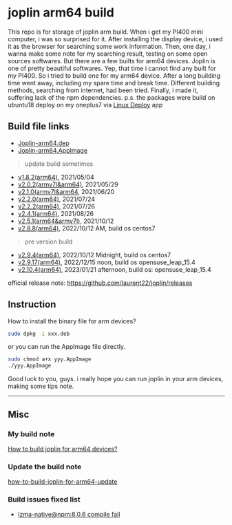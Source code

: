 # joplin arm64 build
This repo is for storage of joplin arm build.
When i get my PI400 mini computer, i was so surprised for it. After installing the display device, i used it as the browser for searching some work information.
Then, one day, i wanna make some note for my searching result, testing on some open sources softwares. But there are a few builts for arm64 devices.
Joplin is one of pretty beautiful softwares. Yep, that time i cannot find any built for my PI400. So i tried to build one for my arm64 device.
After a long building time went away, including my spare time and break time. Different building methods, searching from internet, had been tried. Finally, i made it, suffering lack of the npm dependencies. p.s. the packages were build on ubuntu18 deploy on my oneplus7 via [Linux Deploy](https://github.com/meefik/linuxdeploy) app
## Build file links
+ [Joplin-arm64.dep](https://cumteducn-my.sharepoint.com/:u:/g/personal/liguinan_cumt_edu_cn/ETOpehbT4mVImciGQwBHmuABS2ENoB-XxHEXFckfMiN8Lw?e=elWzxW)
+ [Joplin-arm64.AppImage](https://cumteducn-my.sharepoint.com/:u:/g/personal/liguinan_cumt_edu_cn/EfGOAO6y6KdLoDilM1upJRkBfAxjFR9lorGF5pB7iFLiCQ?e=Odtpxv)

> update build sometimes
+ [v1.8.2(arm64)](https://cumteducn-my.sharepoint.com/:f:/g/personal/liguinan_cumt_edu_cn/EnddWEWykR9Mhv4Yb2Q3Ch4BWNXSBOvw5vQzbBS8Gdl1_Q?e=2ds6N), 2021/05/04
+ [v2.0.2(armv7l&arm64)](https://cumteducn-my.sharepoint.com/:f:/g/personal/liguinan_cumt_edu_cn/EhdQEzHjFcZLnUdzayr1p08BM1eF2kR-syYCbNsrg0SwVQ?e=j8ZyLY), 2021/05/29
+ [v2.1.0(armv7l&arm64](https://cumteducn-my.sharepoint.com/:f:/g/personal/liguinan_cumt_edu_cn/EhmwU5IWJZNGsu6anI01O-MBfOrzuvvtk_0If2f3QWr04Q?e=iUb4pJ), 2021/06/20
+ [v2.2.0(arm64)](https://cumteducn-my.sharepoint.com/:f:/g/personal/liguinan_cumt_edu_cn/EmoaUeqbDYpFhtEHvjzan0sBBtZNiZ0FV0cLZDb-2_5U1g?e=nxrhQV), 2021/07/24
+ [v2.2.2(arm64)](https://cumteducn-my.sharepoint.com/:f:/g/personal/liguinan_cumt_edu_cn/Eq2DjihbU75OlPVpJZPr-RQBl9y515MRJ_tZ31p-Ng4ETA), 2021/07/26
+ [v2.4.1(arm64)](https://cumteducn-my.sharepoint.com/:f:/g/personal/liguinan_cumt_edu_cn/EoAJ_B3EVs1Bs1B1crEX_IIBLChq43zZ8eLDbydc2bMx8g?e=LUhRoe), 2021/08/26
+ [v2.5.1(arm64&armv7l)](https://cumteducn-my.sharepoint.com/:f:/g/personal/liguinan_cumt_edu_cn/EtVGRYHRbEVOj91m2DACbssBnBTBLZKKJkVg2uWkRwBsOA?e=6AwV1a), 2021/10/12
+ [v2.8.8(arm64)](https://cumteducn-my.sharepoint.com/:f:/g/personal/liguinan_cumt_edu_cn/EjslzODy9sdIq8e3qfEKqWsBzk-00IL5GhJs-R7v3XUS4g?e=41QLFe), 2022/10/12 AM, build os centos7

> pre version build
- [v2.9.4(arm64)](https://cumteducn-my.sharepoint.com/:f:/g/personal/liguinan_cumt_edu_cn/Eh2wl_YcKElKu0VSwbTwvvsBvecdGwELqOnbuoKSB19MWw?e=ebrf9d), 2022/10/12 Midnight, build os centos7
- [v2.9.17(arm64)](https://cumteducn-my.sharepoint.com/:f:/g/personal/liguinan_cumt_edu_cn/EleNrHEty_JEplr0SewMRkYBrzYrDJ6zuA3IsqgKGJIeCw?e=WSK6pW), 2022/12/15 noon, build os opensuse_leap_15.4
- [v2.10.4(arm64)](https://cumteducn-my.sharepoint.com/:f:/g/personal/liguinan_cumt_edu_cn/EnKmV6rGmhNKgR4nh8wWqbMBHtwZQnb5bxZvlJl6fm8XLw?e=a6XwJJ), 2023/01/21 afternoon, build os: opensuse_leap_15.4

official release note: https://github.com/laurent22/joplin/releases


## Instruction
How to install the binary file for arm devices?
```sh
sudo dpkg -i xxx.deb

```
or you can run the AppImage file directly.
```sh
sudo chmod a+x yyy.AppImage
./yyy.AppImage

```
Good luck to you, guys. i really hope you can run joplin in your arm devices, making some tips note.



* * *
## Misc

### My build note

[How to build joplin for arm64 devices?](https://github.com/leaguecn/joplin-arm64-build/blob/main/how-to-build-joplin-for-arm64-devices.md)

### Update the build note

[how-to-build-joplin-for-arm64-update](https://github.com/leaguecn/joplin-arm64-build/blob/main/how-to-build-joplin-for-arm64-update.md)


### Build issues fixed list

+ [lzma-native@npm:8.0.6 compile fail](https://github.com/laurent22/joplin/issues/7270)

